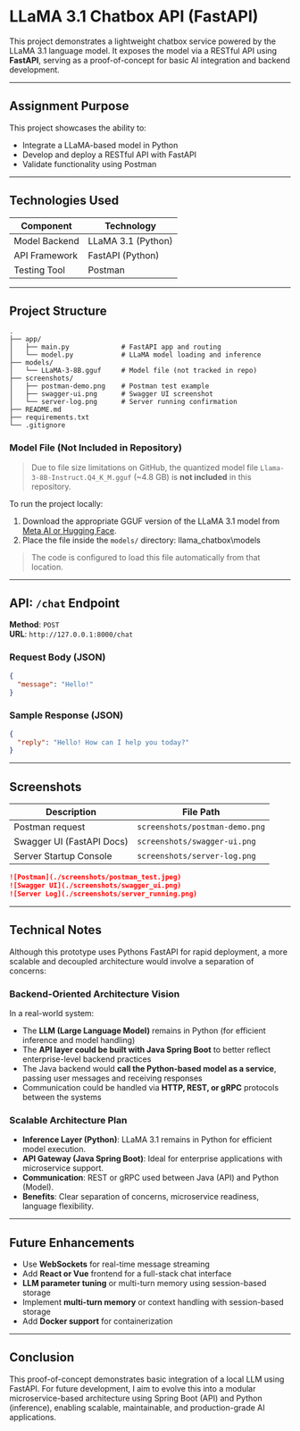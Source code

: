 # LLaMA 3.1 Chatbox API (FastAPI)

This project demonstrates a lightweight chatbox service powered by the LLaMA 3.1 language model. It exposes the model via a RESTful API using **FastAPI**, serving as a proof-of-concept for basic AI integration and backend development.

---

##  Assignment Purpose

This project showcases the ability to:

- Integrate a LLaMA-based model in Python
- Develop and deploy a RESTful API with FastAPI
- Validate functionality using Postman

---

##  Technologies Used

| Component       | Technology            |
|----------------|------------------------|
| Model Backend   | LLaMA 3.1 (Python)     |
| API Framework   | FastAPI (Python)       |
| Testing Tool    | Postman                |

---

##  Project Structure

```
.
├── app/
│   ├── main.py             # FastAPI app and routing
│   └── model.py            # LLaMA model loading and inference
├── models/
│   └── LLaMA-3-8B.gguf     # Model file (not tracked in repo)
├── screenshots/
│   ├── postman-demo.png    # Postman test example
│   ├── swagger-ui.png      # Swagger UI screenshot
│   └── server-log.png      # Server running confirmation
├── README.md
├── requirements.txt
└── .gitignore
```

### Model File (Not Included in Repository)

>  Due to file size limitations on GitHub, the quantized model file `Llama-3-8B-Instruct.Q4_K_M.gguf` (~4.8 GB) is **not included** in this repository.

To run the project locally:

1. Download the appropriate GGUF version of the LLaMA 3.1 model from [Meta AI or Hugging Face](https://huggingface.co/TheBloke).
2. Place the file inside the `models/` directory:
   llama_chatbox\models


> The code is configured to load this file automatically from that location.

---

##  API: `/chat` Endpoint

**Method**: `POST`  
**URL**: `http://127.0.0.1:8000/chat`

###  Request Body (JSON)

```json
{
  "message": "Hello!"
}
```

###  Sample Response (JSON)

```json
{
  "reply": "Hello! How can I help you today?"
}
```

---

##  Screenshots

| Description              | File Path                    |
|--------------------------|------------------------------|
| Postman request          | `screenshots/postman-demo.png` |
| Swagger UI (FastAPI Docs) | `screenshots/swagger-ui.png`  |
| Server Startup Console   | `screenshots/server-log.png`  |



```markdown
![Postman](./screenshots/postman_test.jpeg)
![Swagger UI](./screenshots/swagger_ui.png)
![Server Log](./screenshots/server_running.png)

```

---

## Technical Notes

Although this prototype uses Pythons FastAPI for rapid deployment, a more scalable and decoupled
architecture would involve a separation of concerns:
### Backend-Oriented Architecture Vision
In a real-world system:
- The **LLM (Large Language Model)** remains in Python (for efficient inference and model handling)
- The **API layer could be built with Java Spring Boot** to better reflect enterprise-level backend practices
- The Java backend would **call the Python-based model as a service**, passing user messages and
receiving responses
- Communication could be handled via **HTTP, REST, or gRPC** protocols between the systems


###  Scalable Architecture Plan

- **Inference Layer (Python)**: LLaMA 3.1 remains in Python for efficient model execution.
- **API Gateway (Java Spring Boot)**: Ideal for enterprise applications with microservice support.
- **Communication**: REST or gRPC used between Java (API) and Python (Model).
- **Benefits**: Clear separation of concerns, microservice readiness, language flexibility.

---

##  Future Enhancements

- Use **WebSockets** for real-time message streaming
- Add **React or Vue** frontend for a full-stack chat interface
- **LLM parameter tuning** or multi-turn memory using session-based storage
- Implement **multi-turn memory** or context handling with session-based storage
- Add **Docker support** for containerization

---

##  Conclusion

This proof-of-concept demonstrates basic integration of a local LLM using FastAPI. For future development, I aim to evolve this into a modular microservice-based architecture using Spring Boot (API) and Python (inference), enabling scalable, maintainable, and production-grade AI applications.
